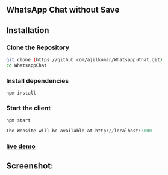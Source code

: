 
## WhatsApp Chat without Save
## Installation

### Clone the Repository

```bash
git clone (https://github.com/ajilkumar/Whatsapp-Chat.git)
cd WhatsappChat
```
### Install dependencies
```console 
npm install
```
### Start the client
```console
npm start
```
```python
The Website will be available at http://localhost:3000
```
### [live demo](https://whatsapp-chat-liart.vercel.app/)
## Screenshot:

